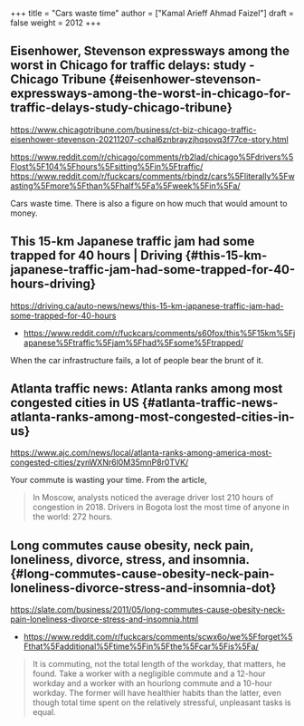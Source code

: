 +++
title = "Cars waste time"
author = ["Kamal Arieff Ahmad Faizel"]
draft = false
weight = 2012
+++

## Eisenhower, Stevenson expressways among the worst in Chicago for traffic delays: study - Chicago Tribune {#eisenhower-stevenson-expressways-among-the-worst-in-chicago-for-traffic-delays-study-chicago-tribune}

<https://www.chicagotribune.com/business/ct-biz-chicago-traffic-eisenhower-stevenson-20211207-cchal6znbrayzjhqsovq3f77ce-story.html>

<https://www.reddit.com/r/chicago/comments/rb2lad/chicago%5Fdrivers%5Flost%5F104%5Fhours%5Fsitting%5Fin%5Ftraffic/>
<https://www.reddit.com/r/fuckcars/comments/rbjndz/cars%5Fliterally%5Fwasting%5Fmore%5Fthan%5Fhalf%5Fa%5Fweek%5Fin%5Fa/>

Cars waste time. There is also a figure on how much that would amount to money.


## This 15-km Japanese traffic jam had some trapped for 40 hours | Driving {#this-15-km-japanese-traffic-jam-had-some-trapped-for-40-hours-driving}

<https://driving.ca/auto-news/news/this-15-km-japanese-traffic-jam-had-some-trapped-for-40-hours>

-   <https://www.reddit.com/r/fuckcars/comments/s60fox/this%5F15km%5Fjapanese%5Ftraffic%5Fjam%5Fhad%5Fsome%5Ftrapped/>

When the car infrastructure fails, a lot of people bear the brunt of it.


## Atlanta traffic news: Atlanta ranks among most congested cities in US {#atlanta-traffic-news-atlanta-ranks-among-most-congested-cities-in-us}

<https://www.ajc.com/news/local/atlanta-ranks-among-america-most-congested-cities/zynWXNr6l0M35mnP8r0TVK/>

Your commute is wasting your time. From the article,

> In Moscow, analysts noticed the average driver lost 210 hours of congestion in 2018. Drivers in Bogota lost the most time of anyone in the world: 272 hours.


## Long commutes cause obesity, neck pain, loneliness, divorce, stress, and insomnia. {#long-commutes-cause-obesity-neck-pain-loneliness-divorce-stress-and-insomnia-dot}

<https://slate.com/business/2011/05/long-commutes-cause-obesity-neck-pain-loneliness-divorce-stress-and-insomnia.html>

-   <https://www.reddit.com/r/fuckcars/comments/scwx6o/we%5Fforget%5Fthat%5Fadditional%5Ftime%5Fin%5Fthe%5Fcar%5Fis%5Fa/>

> It is commuting, not the total length of the workday, that matters, he found. Take a worker with a negligible commute and a 12-hour workday and a worker with an hourlong commute and a 10-hour workday. The former will have healthier habits than the latter, even though total time spent on the relatively stressful, unpleasant tasks is equal.
